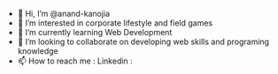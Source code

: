 - 👋 Hi, I’m @anand-kanojia
- 👀 I’m interested in corporate lifestyle and field games
- 🌱 I’m currently learning Web Development
- 💞️ I’m looking to collaborate on developing web skills and programing knowledge
- 📫 How to reach me : Linkedin :

<!---
anand-kanojia/anand-kanojia is a ✨ special ✨ repository because its `README.md` (this file) appears on your GitHub profile.
You can click the Preview link to take a look at your changes.
--->
